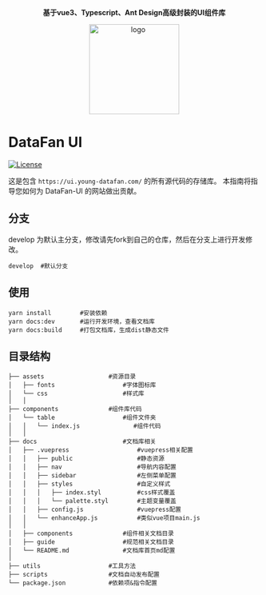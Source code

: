 <p align="center">
  <strong>基于vue3、Typescript、Ant Design高级封装的UI组件库</strong>
</p>

<p align="center">
  <a href="https://vuepress.vuejs.org/" target="_blank">
    <img width="180" src="https://ui.young-datafan.com/logo.png" alt="logo">
  </a>
</p>


# DataFan UI

[![License](https://img.shields.io/badge/license-Apache%202-4EB1BA.svg)](https://www.apache.org/licenses/LICENSE-2.0.html)

这是包含 `https://ui.young-datafan.com/` 的所有源代码的存储库。
本指南将指导您如何为 DataFan-UI 的网站做出贡献。


## 分支
develop 为默认主分支，修改请先fork到自己的仓库，然后在分支上进行开发修改。
```
develop  #默认分支
```

## 使用

```
yarn install        #安装依赖
yarn docs:dev       #运行开发环境，查看文档库
yarn docs:build     #打包文档库，生成dist静态文件
```

## 目录结构
```
├── assets                  #资源目录  
│   ├── fonts                   #字体图标库
│   └── css                     #样式库
│   │ 
├── components              #组件库代码
│   └── table                   #组件文件夹
│   │   └── index.js               #组件代码
│   │ 
├── docs                        #文档库相关
│   ├── .vuepress                   #vuepress相关配置
│   │   ├── public                  #静态资源
│   │   ├── nav                     #导航内容配置
│   │   ├── sidebar                 #左侧菜单配置
│   │   ├── styles                  #自定义样式
│   │   │   ├── index.styl          #css样式覆盖
│   │   │   └── palette.styl        #主题变量覆盖
│   │   ├── config.js               #vuepress配置
│   │   └── enhanceApp.js           #类似vue项目main.js
│   │ 
│   ├── components              #组件相关文档目录
│   ├── guide                   #规范相关文档目录
│   └── README.md               #文档库首页md配置
│ 
├── utils                   #工具方法
├── scripts                 #文档自动发布配置
└── package.json            #依赖项&指令配置

```
